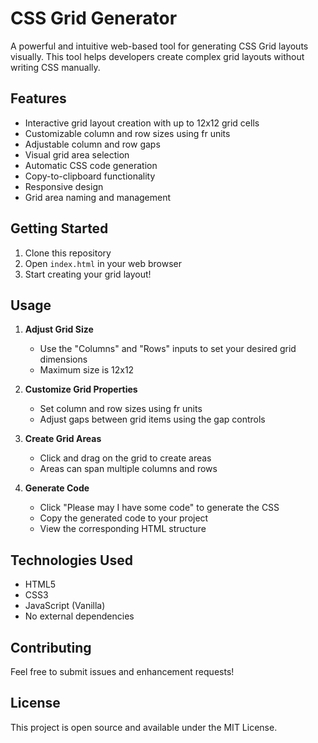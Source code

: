 # CSS Grid Generator

A powerful and intuitive web-based tool for generating CSS Grid layouts visually. This tool helps developers create complex grid layouts without writing CSS manually.

## Features

- Interactive grid layout creation with up to 12x12 grid cells
- Customizable column and row sizes using fr units
- Adjustable column and row gaps
- Visual grid area selection
- Automatic CSS code generation
- Copy-to-clipboard functionality
- Responsive design
- Grid area naming and management

## Getting Started

1. Clone this repository
2. Open `index.html` in your web browser
3. Start creating your grid layout!

## Usage

1. **Adjust Grid Size**
   - Use the "Columns" and "Rows" inputs to set your desired grid dimensions
   - Maximum size is 12x12

2. **Customize Grid Properties**
   - Set column and row sizes using fr units
   - Adjust gaps between grid items using the gap controls

3. **Create Grid Areas**
   - Click and drag on the grid to create areas
   - Areas can span multiple columns and rows

4. **Generate Code**
   - Click "Please may I have some code" to generate the CSS
   - Copy the generated code to your project
   - View the corresponding HTML structure

## Technologies Used

- HTML5
- CSS3
- JavaScript (Vanilla)
- No external dependencies

## Contributing

Feel free to submit issues and enhancement requests!

## License

This project is open source and available under the MIT License. 